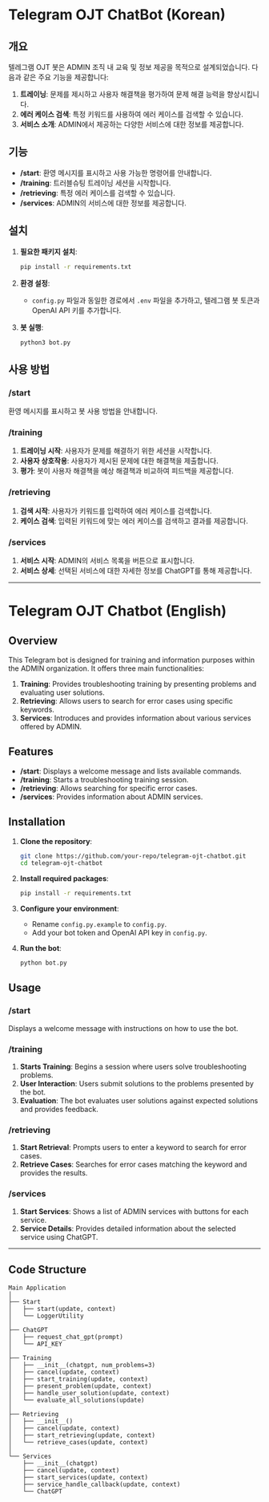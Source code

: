 # Telegram OJT ChatBot (Korean)

## 개요

텔레그램 OJT 봇은 ADMIN 조직 내 교육 및 정보 제공을 목적으로 설계되었습니다. 다음과 같은 주요 기능을 제공합니다:

1. **트레이닝**: 문제를 제시하고 사용자 해결책을 평가하여 문제 해결 능력을 향상시킵니다.
2. **에러 케이스 검색**: 특정 키워드를 사용하여 에러 케이스를 검색할 수 있습니다.
3. **서비스 소개**: ADMIN에서 제공하는 다양한 서비스에 대한 정보를 제공합니다.

## 기능

- **/start**: 환영 메시지를 표시하고 사용 가능한 명령어를 안내합니다.
- **/training**: 트러블슈팅 트레이닝 세션을 시작합니다.
- **/retrieving**: 특정 에러 케이스를 검색할 수 있습니다.
- **/services**: ADMIN의 서비스에 대한 정보를 제공합니다.

## 설치

1. **필요한 패키지 설치**:
    ```bash
    pip install -r requirements.txt
    ```

2. **환경 설정**:
    - `config.py` 파일과 동일한 경로에서 `.env` 파일을 추가하고, 텔레그램 봇 토큰과 OpenAI API 키를 추가합니다.

3. **봇 실행**:
    ```bash
    python3 bot.py
    ```

## 사용 방법

### /start

환영 메시지를 표시하고 봇 사용 방법을 안내합니다.

### /training

1. **트레이닝 시작**: 사용자가 문제를 해결하기 위한 세션을 시작합니다.
2. **사용자 상호작용**: 사용자가 제시된 문제에 대한 해결책을 제출합니다.
3. **평가**: 봇이 사용자 해결책을 예상 해결책과 비교하여 피드백을 제공합니다.

### /retrieving

1. **검색 시작**: 사용자가 키워드를 입력하여 에러 케이스를 검색합니다.
2. **케이스 검색**: 입력된 키워드에 맞는 에러 케이스를 검색하고 결과를 제공합니다.

### /services

1. **서비스 시작**: ADMIN의 서비스 목록을 버튼으로 표시합니다.
2. **서비스 상세**: 선택된 서비스에 대한 자세한 정보를 ChatGPT를 통해 제공합니다.
---
# Telegram OJT Chatbot (English)

## Overview

This Telegram bot is designed for training and information purposes within the ADMIN organization. It offers three main functionalities:

1. **Training**: Provides troubleshooting training by presenting problems and evaluating user solutions.
2. **Retrieving**: Allows users to search for error cases using specific keywords.
3. **Services**: Introduces and provides information about various services offered by ADMIN.

## Features

- **/start**: Displays a welcome message and lists available commands.
- **/training**: Starts a troubleshooting training session.
- **/retrieving**: Allows searching for specific error cases.
- **/services**: Provides information about ADMIN services.

## Installation

1. **Clone the repository**:
    ```bash
    git clone https://github.com/your-repo/telegram-ojt-chatbot.git
    cd telegram-ojt-chatbot
    ```

2. **Install required packages**:
    ```bash
    pip install -r requirements.txt
    ```

3. **Configure your environment**:
    - Rename `config.py.example` to `config.py`.
    - Add your bot token and OpenAI API key in `config.py`.

4. **Run the bot**:
    ```bash
    python bot.py
    ```

## Usage

### /start

Displays a welcome message with instructions on how to use the bot.

### /training

1. **Starts Training**: Begins a session where users solve troubleshooting problems.
2. **User Interaction**: Users submit solutions to the problems presented by the bot.
3. **Evaluation**: The bot evaluates user solutions against expected solutions and provides feedback.

### /retrieving

1. **Start Retrieval**: Prompts users to enter a keyword to search for error cases.
2. **Retrieve Cases**: Searches for error cases matching the keyword and provides the results.

### /services

1. **Start Services**: Shows a list of ADMIN services with buttons for each service.
2. **Service Details**: Provides detailed information about the selected service using ChatGPT.

---
## Code Structure
```text
Main Application  
│  
├── Start  
│   ├── start(update, context)  
│   └── LoggerUtility  
│  
├── ChatGPT  
│   ├── request_chat_gpt(prompt)  
│   └── API_KEY  
│  
├── Training  
│   ├── __init__(chatgpt, num_problems=3)  
│   ├── cancel(update, context)  
│   ├── start_training(update, context)  
│   ├── present_problem(update, context)  
│   ├── handle_user_solution(update, context)  
│   └── evaluate_all_solutions(update)  
│  
├── Retrieving  
│   ├── __init__()  
│   ├── cancel(update, context)  
│   ├── start_retrieving(update, context)  
│   └── retrieve_cases(update, context)  
│  
└── Services  
    ├── __init__(chatgpt)  
    ├── cancel(update, context)  
    ├── start_services(update, context)  
    ├── service_handle_callback(update, context)  
    └── ChatGPT  